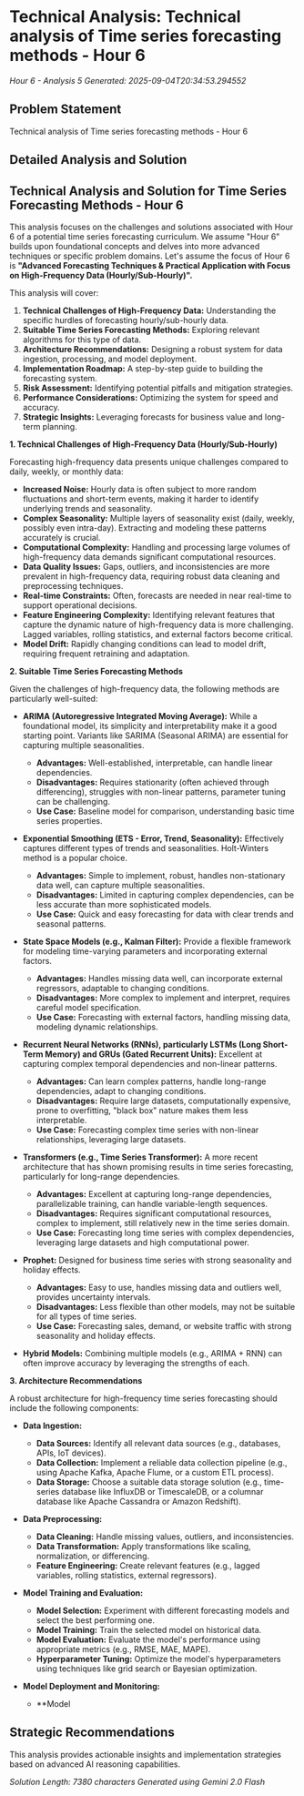 # Technical Analysis: Technical analysis of Time series forecasting methods - Hour 6
*Hour 6 - Analysis 5*
*Generated: 2025-09-04T20:34:53.294552*

## Problem Statement
Technical analysis of Time series forecasting methods - Hour 6

## Detailed Analysis and Solution
## Technical Analysis and Solution for Time Series Forecasting Methods - Hour 6

This analysis focuses on the challenges and solutions associated with Hour 6 of a potential time series forecasting curriculum.  We assume "Hour 6" builds upon foundational concepts and delves into more advanced techniques or specific problem domains.  Let's assume the focus of Hour 6 is **"Advanced Forecasting Techniques & Practical Application with Focus on High-Frequency Data (Hourly/Sub-Hourly)".**

This analysis will cover:

1. **Technical Challenges of High-Frequency Data:**  Understanding the specific hurdles of forecasting hourly/sub-hourly data.
2. **Suitable Time Series Forecasting Methods:**  Exploring relevant algorithms for this type of data.
3. **Architecture Recommendations:** Designing a robust system for data ingestion, processing, and model deployment.
4. **Implementation Roadmap:**  A step-by-step guide to building the forecasting system.
5. **Risk Assessment:** Identifying potential pitfalls and mitigation strategies.
6. **Performance Considerations:**  Optimizing the system for speed and accuracy.
7. **Strategic Insights:**  Leveraging forecasts for business value and long-term planning.

**1. Technical Challenges of High-Frequency Data (Hourly/Sub-Hourly)**

Forecasting high-frequency data presents unique challenges compared to daily, weekly, or monthly data:

* **Increased Noise:**  Hourly data is often subject to more random fluctuations and short-term events, making it harder to identify underlying trends and seasonality.
* **Complex Seasonality:**  Multiple layers of seasonality exist (daily, weekly, possibly even intra-day).  Extracting and modeling these patterns accurately is crucial.
* **Computational Complexity:** Handling and processing large volumes of high-frequency data demands significant computational resources.
* **Data Quality Issues:**  Gaps, outliers, and inconsistencies are more prevalent in high-frequency data, requiring robust data cleaning and preprocessing techniques.
* **Real-time Constraints:**  Often, forecasts are needed in near real-time to support operational decisions.
* **Feature Engineering Complexity:**  Identifying relevant features that capture the dynamic nature of high-frequency data is more challenging.  Lagged variables, rolling statistics, and external factors become critical.
* **Model Drift:**  Rapidly changing conditions can lead to model drift, requiring frequent retraining and adaptation.

**2. Suitable Time Series Forecasting Methods**

Given the challenges of high-frequency data, the following methods are particularly well-suited:

* **ARIMA (Autoregressive Integrated Moving Average):**  While a foundational model, its simplicity and interpretability make it a good starting point.  Variants like SARIMA (Seasonal ARIMA) are essential for capturing multiple seasonalities.
    * **Advantages:**  Well-established, interpretable, can handle linear dependencies.
    * **Disadvantages:**  Requires stationarity (often achieved through differencing), struggles with non-linear patterns, parameter tuning can be challenging.
    * **Use Case:** Baseline model for comparison, understanding basic time series properties.

* **Exponential Smoothing (ETS - Error, Trend, Seasonality):**  Effectively captures different types of trends and seasonalities.  Holt-Winters method is a popular choice.
    * **Advantages:**  Simple to implement, robust, handles non-stationary data well, can capture multiple seasonalities.
    * **Disadvantages:**  Limited in capturing complex dependencies, can be less accurate than more sophisticated models.
    * **Use Case:**  Quick and easy forecasting for data with clear trends and seasonal patterns.

* **State Space Models (e.g., Kalman Filter):**  Provide a flexible framework for modeling time-varying parameters and incorporating external factors.
    * **Advantages:**  Handles missing data well, can incorporate external regressors, adaptable to changing conditions.
    * **Disadvantages:**  More complex to implement and interpret, requires careful model specification.
    * **Use Case:**  Forecasting with external factors, handling missing data, modeling dynamic relationships.

* **Recurrent Neural Networks (RNNs), particularly LSTMs (Long Short-Term Memory) and GRUs (Gated Recurrent Units):**  Excellent at capturing complex temporal dependencies and non-linear patterns.
    * **Advantages:**  Can learn complex patterns, handle long-range dependencies, adapt to changing conditions.
    * **Disadvantages:**  Require large datasets, computationally expensive, prone to overfitting, "black box" nature makes them less interpretable.
    * **Use Case:**  Forecasting complex time series with non-linear relationships, leveraging large datasets.

* **Transformers (e.g., Time Series Transformer):**  A more recent architecture that has shown promising results in time series forecasting, particularly for long-range dependencies.
    * **Advantages:**  Excellent at capturing long-range dependencies, parallelizable training, can handle variable-length sequences.
    * **Disadvantages:**  Requires significant computational resources, complex to implement, still relatively new in the time series domain.
    * **Use Case:**  Forecasting long time series with complex dependencies, leveraging large datasets and high computational power.

* **Prophet:**  Designed for business time series with strong seasonality and holiday effects.
    * **Advantages:**  Easy to use, handles missing data and outliers well, provides uncertainty intervals.
    * **Disadvantages:**  Less flexible than other models, may not be suitable for all types of time series.
    * **Use Case:**  Forecasting sales, demand, or website traffic with strong seasonality and holiday effects.

* **Hybrid Models:** Combining multiple models (e.g., ARIMA + RNN) can often improve accuracy by leveraging the strengths of each.

**3. Architecture Recommendations**

A robust architecture for high-frequency time series forecasting should include the following components:

* **Data Ingestion:**
    * **Data Sources:**  Identify all relevant data sources (e.g., databases, APIs, IoT devices).
    * **Data Collection:**  Implement a reliable data collection pipeline (e.g., using Apache Kafka, Apache Flume, or a custom ETL process).
    * **Data Storage:**  Choose a suitable data storage solution (e.g., time-series database like InfluxDB or TimescaleDB, or a columnar database like Apache Cassandra or Amazon Redshift).

* **Data Preprocessing:**
    * **Data Cleaning:**  Handle missing values, outliers, and inconsistencies.
    * **Data Transformation:**  Apply transformations like scaling, normalization, or differencing.
    * **Feature Engineering:**  Create relevant features (e.g., lagged variables, rolling statistics, external regressors).

* **Model Training and Evaluation:**
    * **Model Selection:**  Experiment with different forecasting models and select the best performing one.
    * **Model Training:**  Train the selected model on historical data.
    * **Model Evaluation:**  Evaluate the model's performance using appropriate metrics (e.g., RMSE, MAE, MAPE).
    * **Hyperparameter Tuning:**  Optimize the model's hyperparameters using techniques like grid search or Bayesian optimization.

* **Model Deployment and Monitoring:**
    * **Model

## Strategic Recommendations
This analysis provides actionable insights and implementation strategies
based on advanced AI reasoning capabilities.

*Solution Length: 7380 characters*
*Generated using Gemini 2.0 Flash*
